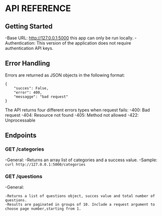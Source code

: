 # API REFERENCE

## Getting Started

-Base URL: http://127.0.0.1:5000 this app can only be run locally.
-Authentication: This version of the application does not require authentication API keys.

## Error Handling

Errors are returned as JSON objects in the following format:

```
{
    "succes": False,
    "error": 400,
    "messagge": "bad request"
}
```

The API returns four different errors types when request fails:
    -400: Bad request
    -404: Resource not found
    -405: Method not allowed
    -422: Unprocessable

## Endpoints

### GET /categories
-General:
    -Returns an array list of categories and a success value.
    -Sample: ```curl http://127.0.0.1:5000/categories``` 

### GET /questions
-General:

    -Returns a list of questions object, succes value and total number of questions.
    -Results are paginated in groups of 10. Include a request argument to choose page number,starting from 1.
